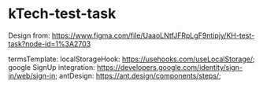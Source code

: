 # kTech-test-task
Design from: https://www.figma.com/file/UaaoLNtfJFRpLgF9ntipjy/KH-test-task?node-id=1%3A2703

termsTemplate: 
localStorageHook: https://usehooks.com/useLocalStorage/;
google SignUp integration: https://developers.google.com/identity/sign-in/web/sign-in;
antDesign: https://ant.design/components/steps/;
